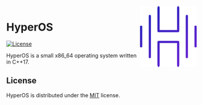 <img src="./resources/branding/branding.png" align="right" width="150"/>

# HyperOS

[![License](https://img.shields.io/badge/license-MIT-yellow)](https://github.com/SkillerRaptor/HyperOS/blob/master/LICENSE)

HyperOS is a small x86_64 operating system written in C++17.

## License
HyperOS is distributed under the [MIT](https://github.com/SkillerRaptor/HyperOS/blob/master/LICENSE) license.
